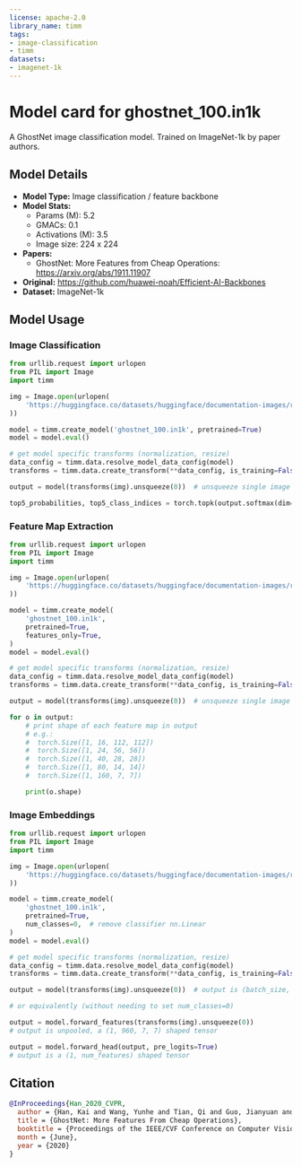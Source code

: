 ```yaml
---
license: apache-2.0
library_name: timm
tags:
- image-classification
- timm
datasets:
- imagenet-1k
---
```

# Model card for ghostnet_100.in1k

A GhostNet image classification model. Trained on ImageNet-1k by paper authors.

## Model Details
- **Model Type:** Image classification / feature backbone
- **Model Stats:**
  - Params (M): 5.2
  - GMACs: 0.1
  - Activations (M): 3.5
  - Image size: 224 x 224
- **Papers:**
  - GhostNet: More Features from Cheap Operations: https://arxiv.org/abs/1911.11907
- **Original:** https://github.com/huawei-noah/Efficient-AI-Backbones
- **Dataset:** ImageNet-1k

## Model Usage
### Image Classification
```python
from urllib.request import urlopen
from PIL import Image
import timm

img = Image.open(urlopen(
    'https://huggingface.co/datasets/huggingface/documentation-images/resolve/main/beignets-task-guide.png'
))

model = timm.create_model('ghostnet_100.in1k', pretrained=True)
model = model.eval()

# get model specific transforms (normalization, resize)
data_config = timm.data.resolve_model_data_config(model)
transforms = timm.data.create_transform(**data_config, is_training=False)

output = model(transforms(img).unsqueeze(0))  # unsqueeze single image into batch of 1

top5_probabilities, top5_class_indices = torch.topk(output.softmax(dim=1) * 100, k=5)
```

### Feature Map Extraction
```python
from urllib.request import urlopen
from PIL import Image
import timm

img = Image.open(urlopen(
    'https://huggingface.co/datasets/huggingface/documentation-images/resolve/main/beignets-task-guide.png'
))

model = timm.create_model(
    'ghostnet_100.in1k',
    pretrained=True,
    features_only=True,
)
model = model.eval()

# get model specific transforms (normalization, resize)
data_config = timm.data.resolve_model_data_config(model)
transforms = timm.data.create_transform(**data_config, is_training=False)

output = model(transforms(img).unsqueeze(0))  # unsqueeze single image into batch of 1

for o in output:
    # print shape of each feature map in output
    # e.g.:
    #  torch.Size([1, 16, 112, 112])
    #  torch.Size([1, 24, 56, 56])
    #  torch.Size([1, 40, 28, 28])
    #  torch.Size([1, 80, 14, 14])
    #  torch.Size([1, 160, 7, 7])

    print(o.shape)
```

### Image Embeddings
```python
from urllib.request import urlopen
from PIL import Image
import timm

img = Image.open(urlopen(
    'https://huggingface.co/datasets/huggingface/documentation-images/resolve/main/beignets-task-guide.png'
))

model = timm.create_model(
    'ghostnet_100.in1k',
    pretrained=True,
    num_classes=0,  # remove classifier nn.Linear
)
model = model.eval()

# get model specific transforms (normalization, resize)
data_config = timm.data.resolve_model_data_config(model)
transforms = timm.data.create_transform(**data_config, is_training=False)

output = model(transforms(img).unsqueeze(0))  # output is (batch_size, num_features) shaped tensor

# or equivalently (without needing to set num_classes=0)

output = model.forward_features(transforms(img).unsqueeze(0))
# output is unpooled, a (1, 960, 7, 7) shaped tensor

output = model.forward_head(output, pre_logits=True)
# output is a (1, num_features) shaped tensor
```

## Citation
```bibtex
@InProceedings{Han_2020_CVPR,
  author = {Han, Kai and Wang, Yunhe and Tian, Qi and Guo, Jianyuan and Xu, Chunjing and Xu, Chang},
  title = {GhostNet: More Features From Cheap Operations},
  booktitle = {Proceedings of the IEEE/CVF Conference on Computer Vision and Pattern Recognition (CVPR)},
  month = {June},
  year = {2020}
}
```
